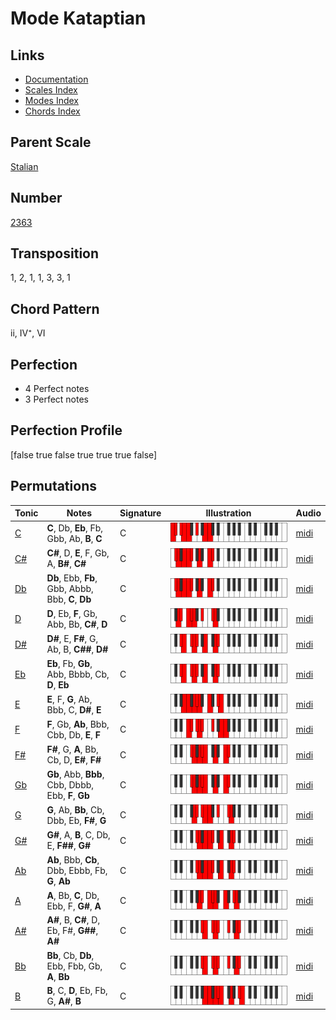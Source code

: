 # Mode Kataptian

## Links

- [Documentation](README.md)
- [Scales Index](Scales.md)
- [Modes Index](Modes.md)
- [Chords Index](Chords.md)

## Parent Scale

[Stalian](ScaleStalian.md)

## Number

[2363](https://ianring.com/musictheory/scales/2363)

## Transposition

1, 2, 1, 1, 3, 3, 1

## Chord Pattern

ii, IV⁺, VI

## Perfection

- 4 Perfect notes
- 3 Perfect notes

## Perfection Profile

[false true false true true true false]

## Permutations

| Tonic | Notes | Signature | Illustration | Audio |
|-------|-------|-----------|--------------|-------|
| [C](ModeCNaturalKataptian.md) | **C**, Db, **Eb**, Fb, Gbb, Ab, **B**, **C** | C | ![CNaturalKataptian](ModeCNaturalKataptian.png) | [midi](https://github.com/edipermadi/music/blob/main/docs/ModeCNaturalKataptian.mid?raw=true) |
| [C#](ModeCSharpKataptian.md) | **C#**, D, **E**, F, Gb, A, **B#**, **C#** | C | ![CSharpKataptian](ModeCSharpKataptian.png) | [midi](https://github.com/edipermadi/music/blob/main/docs/ModeCSharpKataptian.mid?raw=true) |
| [Db](ModeDFlatKataptian.md) | **Db**, Ebb, **Fb**, Gbb, Abbb, Bbb, **C**, **Db** | C | ![DFlatKataptian](ModeDFlatKataptian.png) | [midi](https://github.com/edipermadi/music/blob/main/docs/ModeDFlatKataptian.mid?raw=true) |
| [D](ModeDNaturalKataptian.md) | **D**, Eb, **F**, Gb, Abb, Bb, **C#**, **D** | C | ![DNaturalKataptian](ModeDNaturalKataptian.png) | [midi](https://github.com/edipermadi/music/blob/main/docs/ModeDNaturalKataptian.mid?raw=true) |
| [D#](ModeDSharpKataptian.md) | **D#**, E, **F#**, G, Ab, B, **C##**, **D#** | C | ![DSharpKataptian](ModeDSharpKataptian.png) | [midi](https://github.com/edipermadi/music/blob/main/docs/ModeDSharpKataptian.mid?raw=true) |
| [Eb](ModeEFlatKataptian.md) | **Eb**, Fb, **Gb**, Abb, Bbbb, Cb, **D**, **Eb** | C | ![EFlatKataptian](ModeEFlatKataptian.png) | [midi](https://github.com/edipermadi/music/blob/main/docs/ModeEFlatKataptian.mid?raw=true) |
| [E](ModeENaturalKataptian.md) | **E**, F, **G**, Ab, Bbb, C, **D#**, **E** | C | ![ENaturalKataptian](ModeENaturalKataptian.png) | [midi](https://github.com/edipermadi/music/blob/main/docs/ModeENaturalKataptian.mid?raw=true) |
| [F](ModeFNaturalKataptian.md) | **F**, Gb, **Ab**, Bbb, Cbb, Db, **E**, **F** | C | ![FNaturalKataptian](ModeFNaturalKataptian.png) | [midi](https://github.com/edipermadi/music/blob/main/docs/ModeFNaturalKataptian.mid?raw=true) |
| [F#](ModeFSharpKataptian.md) | **F#**, G, **A**, Bb, Cb, D, **E#**, **F#** | C | ![FSharpKataptian](ModeFSharpKataptian.png) | [midi](https://github.com/edipermadi/music/blob/main/docs/ModeFSharpKataptian.mid?raw=true) |
| [Gb](ModeGFlatKataptian.md) | **Gb**, Abb, **Bbb**, Cbb, Dbbb, Ebb, **F**, **Gb** | C | ![GFlatKataptian](ModeGFlatKataptian.png) | [midi](https://github.com/edipermadi/music/blob/main/docs/ModeGFlatKataptian.mid?raw=true) |
| [G](ModeGNaturalKataptian.md) | **G**, Ab, **Bb**, Cb, Dbb, Eb, **F#**, **G** | C | ![GNaturalKataptian](ModeGNaturalKataptian.png) | [midi](https://github.com/edipermadi/music/blob/main/docs/ModeGNaturalKataptian.mid?raw=true) |
| [G#](ModeGSharpKataptian.md) | **G#**, A, **B**, C, Db, E, **F##**, **G#** | C | ![GSharpKataptian](ModeGSharpKataptian.png) | [midi](https://github.com/edipermadi/music/blob/main/docs/ModeGSharpKataptian.mid?raw=true) |
| [Ab](ModeAFlatKataptian.md) | **Ab**, Bbb, **Cb**, Dbb, Ebbb, Fb, **G**, **Ab** | C | ![AFlatKataptian](ModeAFlatKataptian.png) | [midi](https://github.com/edipermadi/music/blob/main/docs/ModeAFlatKataptian.mid?raw=true) |
| [A](ModeANaturalKataptian.md) | **A**, Bb, **C**, Db, Ebb, F, **G#**, **A** | C | ![ANaturalKataptian](ModeANaturalKataptian.png) | [midi](https://github.com/edipermadi/music/blob/main/docs/ModeANaturalKataptian.mid?raw=true) |
| [A#](ModeASharpKataptian.md) | **A#**, B, **C#**, D, Eb, F#, **G##**, **A#** | C | ![ASharpKataptian](ModeASharpKataptian.png) | [midi](https://github.com/edipermadi/music/blob/main/docs/ModeASharpKataptian.mid?raw=true) |
| [Bb](ModeBFlatKataptian.md) | **Bb**, Cb, **Db**, Ebb, Fbb, Gb, **A**, **Bb** | C | ![BFlatKataptian](ModeBFlatKataptian.png) | [midi](https://github.com/edipermadi/music/blob/main/docs/ModeBFlatKataptian.mid?raw=true) |
| [B](ModeBNaturalKataptian.md) | **B**, C, **D**, Eb, Fb, G, **A#**, **B** | C | ![BNaturalKataptian](ModeBNaturalKataptian.png) | [midi](https://github.com/edipermadi/music/blob/main/docs/ModeBNaturalKataptian.mid?raw=true) |
